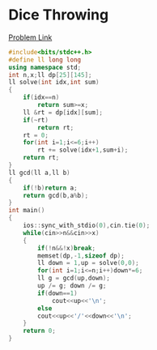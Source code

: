 # Dice Throwing

[Problem Link](https://vjudge.net/problem/UVA-10759?fbclid=IwAR1pRMAWC90nkOaFpJn5-DfvjPsMEpubs71VJqmdKak8Xo27NzK3xyB3tLU)


```cpp
#include<bits/stdc++.h>
#define ll long long
using namespace std;
int n,x;ll dp[25][145];
ll solve(int idx,int sum)
{
    if(idx==n)
        return sum>=x;
    ll &rt = dp[idx][sum];
    if(~rt)
        return rt;
    rt = 0;
    for(int i=1;i<=6;i++)
        rt += solve(idx+1,sum+i);
    return rt;
}
ll gcd(ll a,ll b)
{
    if(!b)return a;
    return gcd(b,a%b);
}
int main()
{
    ios::sync_with_stdio(0),cin.tie(0);
    while(cin>>n&&cin>>x)
    {
        if(!n&&!x)break;
        memset(dp,-1,sizeof dp);
        ll down = 1,up = solve(0,0);
        for(int i=1;i<=n;i++)down*=6;
        ll g = gcd(up,down);
        up /= g; down /= g;
        if(down==1)
            cout<<up<<'\n';
        else
        cout<<up<<'/'<<down<<'\n';
    }
    return 0;
}
```
